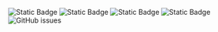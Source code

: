 ![Static Badge](https://img.shields.io/badge/blacklists-60-000000) ![Static Badge](https://img.shields.io/badge/blacklisted-2816599-cc0000) ![Static Badge](https://img.shields.io/badge/whitelisted-2243-00CC00) ![Static Badge](https://img.shields.io/badge/streaming_blacklist-28107-000000) ![GitHub issues](https://img.shields.io/github/issues/fabriziosalmi/blacklists)
